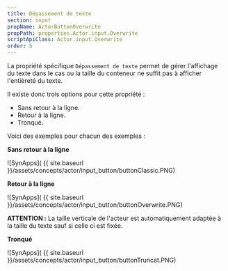 ```yaml
---
title: Dépassement de texte
section: input
propName: ActorButtonOverwrite
propPath: properties.Actor.input.Overwrite
scriptApiClass: Actor.input.Overwrite
order: 5
---
```

La propriété spécifique `Dépassement de texte` permet de gérer l'affichage du texte dans le cas ou la taille du conteneur ne suffit pas à afficher l'entièreté du texte.


Il existe donc trois options pour cette propriété :

- Sans retour à la ligne.
- Retour à la ligne.
- Tronqué.

Voici des exemples pour chacun des exemples :

**Sans retour à la ligne**

![SynApps]( {{ site.baseurl }}/assets/concepts/actor/input_button/buttonClassic.PNG)

**Retour à la ligne**

![SynApps]( {{ site.baseurl }}/assets/concepts/actor/input_button/buttonOverwrite.PNG)

**ATTENTION :**
La taille verticale de l'acteur est automatiquement adaptée à la taille du texte sauf si celle ci est fixée.

**Tronqué**

![SynApps]( {{ site.baseurl }}/assets/concepts/actor/input_button/buttonTruncat.PNG)